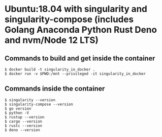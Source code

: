 # Ubuntu:18.04 with singularity and singularity-compose (includes Golang Anaconda Python Rust Deno and nvm/Node 12 LTS) 

## Commands to build and get inside the container 

```
$ docker build -t singularity_in_docker .
$ docker run -v $PWD:/mnt --privileged -it singularity_in_docker
```

## Commands inside the container

```
$ singularity --version
$ singularity-compose --version
$ go version
$ python -V
$ rustup --version
$ cargo --version 
$ rustc --version
$ deno --version
```

